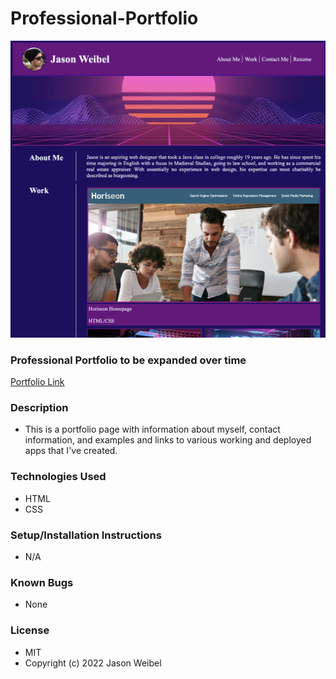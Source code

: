 # Professional-Portfolio

![screenshot](assets/images/Portfolio-Screenshot.png)

### **Professional Portfolio to be expanded over time**

[Portfolio Link](https://jweibelbootcamp.github.io/Professional-Portfolio/)

### **Description**
* This is a portfolio page with information about myself, contact information, and examples and links to various working and deployed apps that I've created. 

### **Technologies Used**
* HTML
* CSS

### **Setup/Installation Instructions**
* N/A

### **Known Bugs**
* None 

### **License**
* MIT <br />
* Copyright (c) 2022 Jason Weibel